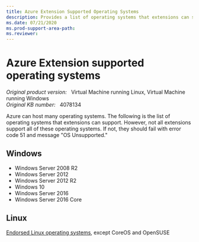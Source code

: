 ```yaml
---
title: Azure Extension Supported Operating Systems
description: Provides a list of operating systems that extensions can support.
ms.date: 07/21/2020
ms.prod-support-area-path: 
ms.reviewer: 
---
```

# Azure Extension supported operating systems

_Original product version:_ &nbsp; Virtual Machine running Linux, Virtual Machine running Windows  
_Original KB number:_ &nbsp; 4078134

Azure can host many operating systems. The following is the list of operating systems that extensions can support. However, not all extensions support all of these operating systems. If not, they should fail with error code 51 and message "OS Unsupported."

## Windows

- Windows Server 2008 R2 
- Windows Server 2012 
- Windows Server 2012 R2 
- Windows 10
- Windows Server 2016 
- Windows Server 2016 Core 

## Linux
 
[Endorsed Linux operating systems](https://docs.microsoft.com/azure/virtual-machines/linux/endorsed-distros), except CoreOS and OpenSUSE

